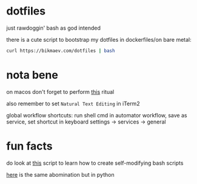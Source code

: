 # dotfiles

just rawdoggin' bash as god intended

there is a cute script to bootstrap my dotfiles in dockerfiles/on bare metal:

```bash
curl https://bikmaev.com/dotfiles | bash
```

# nota bene

on macos don't forget to perform [this](https://apple.stackexchange.com/questions/259093/can-touch-id-on-mac-authenticate-sudo-in-terminal) ritual

also remember to set `Natural Text Editing` in iTerm2

global workflow shortcuts: run shell cmd in automator workflow, save as service, set shortcut in keyboard settings -> services -> general

# fun facts

do look at [this](https://github.com/realbikmaev/dotfiles/blob/main/lmao/lmao.sh) script to learn how to create self-modifying bash scripts

[here](https://github.com/realbikmaev/dotfiles/blob/main/lmao/lmao.py) is the same abomination but in python
